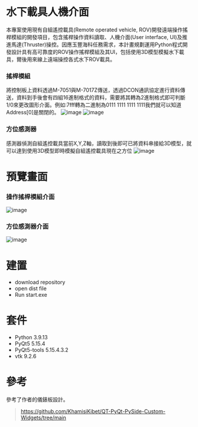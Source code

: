 # 水下載具人機介面
本專案使用現有自組遙控載具(Remote operated vehicle, ROV)開發遠端操作搖桿模組的開發項目，包含搖桿操作資料讀取、人機介面(User interface, UI)及推進馬達(Thruster)操控。因應玉豐海科任務需求，本計畫規劃運用Python程式開發設計具有高可靠度的ROV操作搖桿模組及其UI，包括使用3D模型模擬水下載具，爾後用來線上遠端操控各式水下ROV載具。
### 搖桿模組
將控制板上資料透過M-7051與M-7017Z傳送，透過DCON通訊協定進行資料傳送，資料到手後會有四組16進制格式的資料，需要將其轉為2進制格式即可判斷1/0來更改圖形介面。例如:7fff轉為二進制為0111 1111 1111 1111我們就可以知道Address[0]是關閉的。
![image](https://github.com/strings143/dcon_protocol_ui/assets/73727207/08779024-2dc1-4a1a-a5e5-e94ecb139e9b)
![image](https://github.com/strings143/dcon_protocol_ui/assets/73727207/d42c101b-77f4-4cfe-a9ea-999138bffe39)
### 方位感測器
感測器偵測自組遙控載具當前X,Y,Z軸，讀取到後即可已將資料串接給3D模型，就可以達到使用3D模型即時模擬自組遙控載具現在之方位
![image](https://github.com/strings143/dcon_protocol_ui/assets/73727207/562df74b-cade-4533-81e6-6154ee1996d8)
# 預覽畫面
### 操作搖桿模組介面
![image](https://github.com/strings143/dcon_protocol_ui/assets/73727207/9f1a73d1-9d07-4323-803e-51a494eebad1)
### 方位感測器介面
![image](https://github.com/strings143/dcon_protocol_ui/assets/73727207/30ee2c17-2325-43ba-9b87-061b21c982d5)
# 建置
* download repository 
* open dist file
* Run start.exe
# 套件
* Python 3.9.13
* PyQt5 5.15.4
* PyQt5-tools 5.15.4.3.2 
* vtk 9.2.6
# 參考
參考了作者的儀錶板設計。
> https://github.com/KhamisiKibet/QT-PyQt-PySide-Custom-Widgets/tree/main

